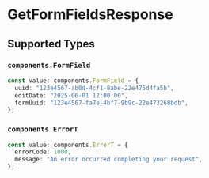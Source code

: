 # GetFormFieldsResponse


## Supported Types

### `components.FormField`

```typescript
const value: components.FormField = {
  uuid: "123e4567-ab0d-4cf1-8abe-22e475d4fa5b",
  editDate: "2025-06-01 12:00:00",
  formUuid: "123e4567-fa7e-4bf7-9b9c-22e473268bdb",
};
```

### `components.ErrorT`

```typescript
const value: components.ErrorT = {
  errorCode: 1000,
  message: "An error occurred completing your request",
};
```

